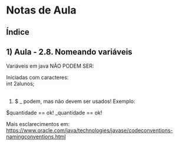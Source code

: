 # Notas de Aula

## Índice

## 1) Aula - 2.8. Nomeando variáveis

Variáveis em java NÃO PODEM SER:

Iniciadas com caracteres:  
int 2alunos;
 <br><br>


1. $ _ podem, mas não devem ser usados! Exemplo:

$quantidade == ok!
_quantidade == ok!

Mais esclarecimentos em:
https://www.oracle.com/java/technologies/javase/codeconventions-namingconventions.html
